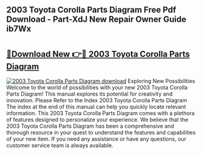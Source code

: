 ## 2003 Toyota Corolla Parts Diagram Free Pdf Download - Part-XdJ New Repair Owner Guide ib7Wx

# <h2><a href="http://dfl68w.blite.top/?on=2003+Toyota+Corolla+Parts+Diagram">🔗Download New 👉🔴 2003 Toyota Corolla Parts Diagram</a></h2>

[![2003 Toyota Corolla Parts Diagram download](https://i.imgur.com/lujVjoI.png)](http://dfl68w.blite.top/?on=2003+Toyota+Corolla+Parts+Diagram)
Exploring New Possibilities Welcome to the world of possibilities with your new 2003 Toyota Corolla Parts Diagram! This manual explores its potential for creativity and innovation. Please Refer to the Index 2003 Toyota Corolla Parts Diagram The index at the end of this manual can help you quickly locate relevant information. This 2003 Toyota Corolla Parts Diagram comes with a plethora of features designed to personalize your experience. We believe that the 2003 Toyota Corolla Parts Diagram has been a comprehensive and thorough resource in your quest to understand the features and capabilities of your new item. If you need any assistance or have any questions, our customer service team is always available.
